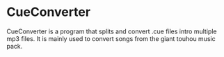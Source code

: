 CueConverter
============

CueConverter is a program that splits and convert .cue files intro multiple mp3 files. It is mainly used to convert songs from the giant touhou music pack.
